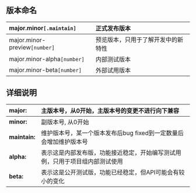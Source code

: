 ## 版本命名 ##
| major.minor`[.maintain]` | 正式发布版本 |
|:-------------------------|:-------|
| major.minor-preview`[number]` | 预览版本，只用于了解开发中的新特性 |
| major.minor-alpha`[number]` | 内部测试版本 |
| major.minor-beta`[number]` | 外部试用版本 |

## 详细说明 ##
| **major:**    | 主版本号，从0开始，主版本号的变更不进行向下兼容 |
|:--------------|:-------------------------|
| **minor:**    | 副版本号, 从0开始               |
| **maintain:** | 维护版本号，某一个版本发布后bug fixed到一定数量后会增加维护版本号 |
| **alpha:**    | 表示这是内部发布版，功能接近稳定，开始编写测试用例，只用于项目组内部测试使用 |
| **beta:**     | 表示这是公开测试版，功能已经稳定，但API可能会有较小的变化 |